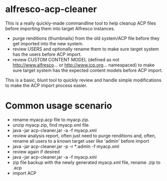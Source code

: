 # alfresco-acp-cleaner

This is a really quickly-made commandline tool to help cleanup ACP files before importing them into target Alfresco instances.
  * purge renditions (thumbnails) from the old system/ACP file before they get imported into the new system.
  * review USERS and optionally rename them to make sure target system has the users before ACP import.
  * review CUSTOM CONTENT MODEL (defined as not http://www.alfresco... or http://www.jcp.org... namespaced) to make sure target system has the expected content models before ACP import.
  
This is a basic, blunt tool to quickly review and handle simple modifications to make the ACP import process easier.


# Common usage scenario
  - rename myacp.acp file to myacp.zip.
  - unzip myacp.zip, find myacp.xml file.
  - java -jar acp-cleaner.jar -a -f myacp.xml
  - review analysis report, often just need to purge renditions and, often, rename all users to a known target user like 'admin' before import
  - java -jar acp-cleaner.jar -p -r *:admin -f myacp.xml
  - review again if desired
  - java -jar acp-cleaner.jar -a -f myacp.xml
  - zip file backup with the newly generated myacp.xml file, rename .zip to .acp
  - import ACP

